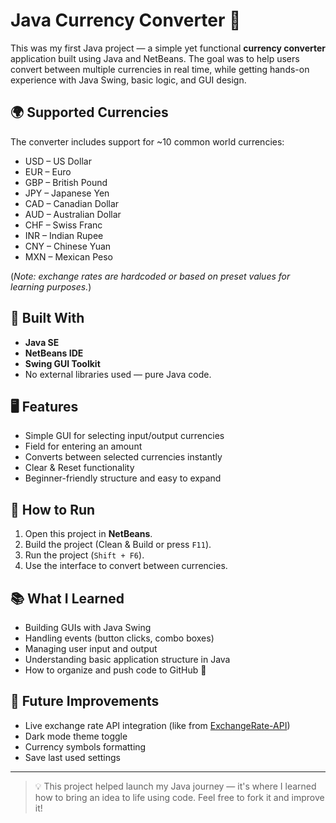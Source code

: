 # Java Currency Converter 💱

This was my first Java project — a simple yet functional **currency converter** application built using Java and NetBeans. The goal was to help users convert between multiple currencies in real time, while getting hands-on experience with Java Swing, basic logic, and GUI design.

## 🌍 Supported Currencies
The converter includes support for ~10 common world currencies:

- USD – US Dollar  
- EUR – Euro  
- GBP – British Pound  
- JPY – Japanese Yen  
- CAD – Canadian Dollar  
- AUD – Australian Dollar  
- CHF – Swiss Franc  
- INR – Indian Rupee  
- CNY – Chinese Yuan  
- MXN – Mexican Peso  

(*Note: exchange rates are hardcoded or based on preset values for learning purposes.*)

## 🧰 Built With
- **Java SE**  
- **NetBeans IDE**  
- **Swing GUI Toolkit**  
- No external libraries used — pure Java code.

## 🖥️ Features
- Simple GUI for selecting input/output currencies  
- Field for entering an amount  
- Converts between selected currencies instantly  
- Clear & Reset functionality  
- Beginner-friendly structure and easy to expand

## 🚀 How to Run
1. Open this project in **NetBeans**.
2. Build the project (Clean & Build or press `F11`).
3. Run the project (`Shift + F6`).
4. Use the interface to convert between currencies.

## 📚 What I Learned
- Building GUIs with Java Swing
- Handling events (button clicks, combo boxes)
- Managing user input and output
- Understanding basic application structure in Java
- How to organize and push code to GitHub 🚀

## 🧠 Future Improvements
- Live exchange rate API integration (like from [ExchangeRate-API](https://www.exchangerate-api.com/))
- Dark mode theme toggle
- Currency symbols formatting
- Save last used settings

---

> 💡 This project helped launch my Java journey — it's where I learned how to bring an idea to life using code. Feel free to fork it and improve it!


